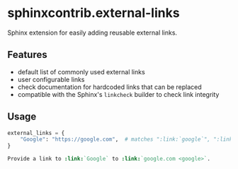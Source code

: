 # sphinxcontrib.external-links

Sphinx extension for easily adding reusable external links.

## Features

- default list of commonly used external links
- user configurable links
- check documentation for hardcoded links that can be replaced
- compatible with the Sphinx's `linkcheck` builder to check link integrity

## Usage

```python
external_links = {
    "Google": "https://google.com",  # matches ":link:`google`", ":link:`Google`", etc
}
```

```rst
Provide a link to :link:`Google` to :link:`google.com <google>`.
```
